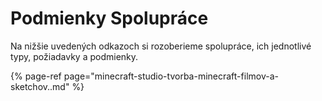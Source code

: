 # Podmienky Spolupráce

Na nižšie uvedených odkazoch si rozoberieme spolupráce, ich jednotlivé typy, požiadavky a podmienky.

{% page-ref page="minecraft-studio-tvorba-minecraft-filmov-a-sketchov..md" %}





